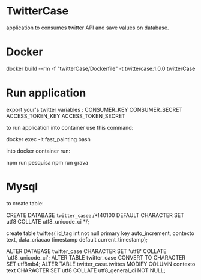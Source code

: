 # TwitterCase

application to consumes twitter API and save values on database.

# Docker

docker build --rm -f "twitterCase/Dockerfile" -t twittercase:1.0.0 twitterCase

# Run application

export your's twitter variables :
CONSUMER_KEY
CONSUMER_SECRET
ACCESS_TOKEN_KEY
ACCESS_TOKEN_SECRET

to run application into container use this command:

docker exec -it fast_painting bash

into docker container run:

npm run pesquisa
npm run grava

# Mysql

to create table:

CREATE DATABASE `twitter_casee` /*!40100 DEFAULT CHARACTER SET utf8 COLLATE utf8_unicode_ci */;

create table twittes(
id_tag int not null primary key auto_increment, 
contexto text,
data_criacao timestamp default current_timestamp);

ALTER DATABASE twitter_case CHARACTER SET 'utf8' COLLATE 'utf8_unicode_ci';
ALTER TABLE twitter_case CONVERT TO CHARACTER SET utf8mb4;
ALTER TABLE twitter_case.twittes MODIFY COLUMN contexto text CHARACTER SET utf8 COLLATE utf8_general_ci NOT NULL;